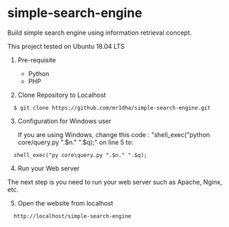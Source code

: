 # simple-search-engine
Build simple search engine using information retrieval concept. 
<p>This project tested on Ubuntu 18.04 LTS</p>

<ol start="1">
<li>Pre-requisite</li>
<ul>
<li>Python</li>
<li>PHP</li>
<ul>
</ol>


<ol start="2">
<li>Clone Repository to Localhost</li>
</ol>
<pre><code>  $ git clone https://github.com/mr1dha/simple-search-engine.git </code></pre>

<ol start="3">
<li>Configuration for Windows user</li>
<p>If you are using Windows, change this code : "shell_exec("python core/query.py ".$n." ".$q);" on line 5 to:</p>
</ol>
<pre><code>  shell_exec("py core\query.py ".$n." ".$q); </code></pre>

<ol start="4">
<li>Run your Web server</li>
</ol>
<p>The next step is you need to run your web server such as Apache, Nginx, etc.</p>

<ol start="5">
<li>Open the website from localhost</li>
</ol>
<pre><code>  http://localhost/simple-search-engine </code></pre>
